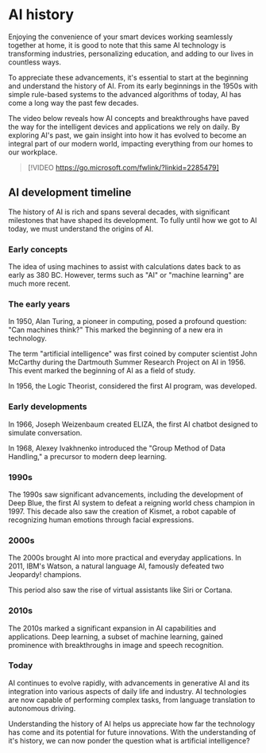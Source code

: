 # AI history

Enjoying the convenience of your smart devices working seamlessly together at home, it is good to note that this same AI technology is transforming industries, personalizing education, and adding to our lives in countless ways.

To appreciate these advancements, it's essential to start at the beginning and understand the history of AI. From its early beginnings in the 1950s with simple rule-based systems to the advanced algorithms of today, AI has come a long way the past few decades.

The video below reveals how AI concepts and breakthroughs have paved the way for the intelligent devices and applications we rely on daily. By exploring AI's past, we gain insight into how it has evolved to become an integral part of our modern world, impacting everything from our homes to our workplace.

> [!VIDEO https://go.microsoft.com/fwlink/?linkid=2285479]

## AI development timeline

The history of AI is rich and spans several decades, with significant milestones that have shaped its development. To fully until how we got to AI today, we must understand the origins of AI.

### Early concepts

The idea of using machines to assist with calculations dates back to as early as 380 BC. However, terms such as "AI" or "machine learning" are much more recent.

### The early years

In 1950, Alan Turing, a pioneer in computing, posed a profound question: "Can machines think?" This marked the beginning of a new era in technology.

The term "artificial intelligence" was first coined by computer scientist John McCarthy during the Dartmouth Summer Research Project on AI in 1956. This event marked the beginning of AI as a field of study.

In 1956, the Logic Theorist, considered the first AI program, was developed.

### Early developments

In 1966, Joseph Weizenbaum created ELIZA, the first AI chatbot designed to simulate conversation.

In 1968, Alexey Ivakhnenko introduced the "Group Method of Data Handling," a precursor to modern deep learning.

### 1990s

The 1990s saw significant advancements, including the development of Deep Blue, the first AI system to defeat a reigning world chess champion in 1997. This decade also saw the creation of Kismet, a robot capable of recognizing human emotions through facial expressions.

### 2000s

The 2000s brought AI into more practical and everyday applications. In 2011, IBM's Watson, a natural language AI, famously defeated two Jeopardy! champions.

This period also saw the rise of virtual assistants like Siri or Cortana.

### 2010s

The 2010s marked a significant expansion in AI capabilities and applications. Deep learning, a subset of machine learning, gained prominence with breakthroughs in image and speech recognition.

### Today

AI continues to evolve rapidly, with advancements in generative AI and its integration into various aspects of daily life and industry. AI technologies are now capable of performing complex tasks, from language translation to autonomous driving.

Understanding the history of AI helps us appreciate how far the technology has come and its potential for future innovations. With the understanding of it's history, we can now ponder the question what is artificial intelligence?

